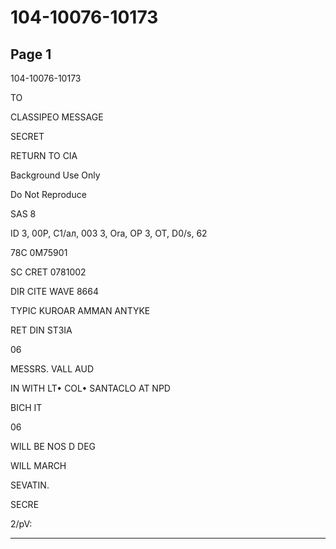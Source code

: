 # 104-10076-10173

## Page 1

104-10076-10173

TO

CLASSIPEO MESSAGE

SECRET

RETURN TO CIA

Background Use Only

Do Not Reproduce

SAS 8

ID 3, 00P, C1/aл, 003 3, Ora, OP 3, OT, D0/s, 62

78C 0M75901

SC CRET 0781002

DIR CITE WAVE 8664

TYPIC KUROAR AMMAN ANTYKE

RET DIN ST3IA

06

MESSRS. VALL AUD

IN WITH LT• COL• SANTACLO AT NPD

BICH IT

06

WILL BE NOS D DEG

WILL MARCH

SEVATIN.

SECRE

2/pV:

---

